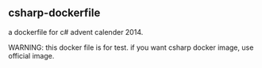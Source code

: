 csharp-dockerfile
------------------

a dockerfile for c# advent calender 2014.

WARNING: this docker file is for test.
if you want csharp docker image, use official image.

